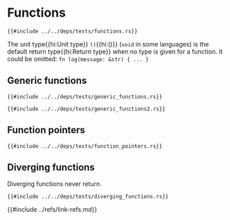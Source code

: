 # Functions

```rust,editable
{{#include ../../deps/tests/functions.rs}}
```

The unit type{{hi:Unit type}} `()`{{hi:()}} (`void` in some languages) is the default return type{{hi:Return type}} when no type is given for a function. It could be omitted: `fn log(message: &str) { ... }`

## Generic functions

```rust,editable
{{#include ../../deps/tests/generic_functions.rs}}
```

```rust,editable
{{#include ../../deps/tests/generic_functions2.rs}}
```

## Function pointers

```rust,editable
{{#include ../../deps/tests/function_pointers.rs}}
```

## Diverging functions

Diverging functions never return.

```rust,editable,should_panic
{{#include ../../deps/tests/diverging_functions.rs}}
```

{{#include ../refs/link-refs.md}}
